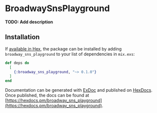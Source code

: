 # BroadwaySnsPlayground

**TODO: Add description**

## Installation

If [available in Hex](https://hex.pm/docs/publish), the package can be installed
by adding `broadway_sns_playground` to your list of dependencies in `mix.exs`:

```elixir
def deps do
  [
    {:broadway_sns_playground, "~> 0.1.0"}
  ]
end
```

Documentation can be generated with [ExDoc](https://github.com/elixir-lang/ex_doc)
and published on [HexDocs](https://hexdocs.pm). Once published, the docs can
be found at [https://hexdocs.pm/broadway_sns_playground](https://hexdocs.pm/broadway_sns_playground).

